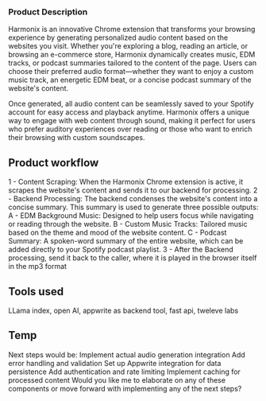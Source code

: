 ### Product Description
Harmonix is an innovative Chrome extension that transforms your browsing experience by generating personalized audio content based on the websites you visit. Whether you're exploring a blog, reading an article, or browsing an e-commerce store, Harmonix dynamically creates music, EDM tracks, or podcast summaries tailored to the content of the page. Users can choose their preferred audio format—whether they want to enjoy a custom music track, an energetic EDM beat, or a concise podcast summary of the website's content.

Once generated, all audio content can be seamlessly saved to your Spotify account for easy access and playback anytime. Harmonix offers a unique way to engage with web content through sound, making it perfect for users who prefer auditory experiences over reading or those who want to enrich their browsing with custom soundscapes.

## Product workflow
1 - Content Scraping: When the Harmonix Chrome extension is active, it scrapes the website's content and sends it to our backend for processing.
2 - Backend Processing:
The backend condenses the website's content into a concise summary.
This summary is used to generate three possible outputs:
A - EDM Background Music: Designed to help users focus while navigating or reading through the website.
B - Custom Music Tracks: Tailored music based on the theme and mood of the website content.
C - Podcast Summary: A spoken-word summary of the entire website, which can be added directly to your Spotify podcast playlist.
3 - After the Backend processing, send it back to the caller, where it is played in the browser itself in the mp3 format

## Tools used
LLama index, open AI, appwrite as backend tool, fast api, tweleve labs


## Temp
Next steps would be:
Implement actual audio generation integration
Add error handling and validation
Set up Appwrite integration for data persistence
Add authentication and rate limiting
Implement caching for processed content
Would you like me to elaborate on any of these components or move forward with implementing any of the next steps?
